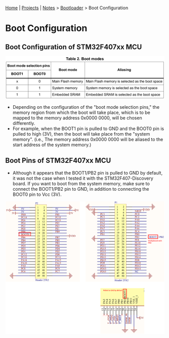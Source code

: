 [Home](../../) | [Projects](../../projects) | [Notes](../) > <a href="./">Bootloader</a> > Boot Configuration

# Boot Configuration



## Boot Configuration of STM32F407xx MCU



<img src="./img/boot-modes.png" alt="boot-modes" width="800">



* Depending on the configuration of the "boot mode selection pins," the memory region from which the boot will take place, which is to be mapped to the memory address 0x0000 0000, will be chosen differently.
* For example, when the BOOT1 pin is pulled to GND and the BOOT0 pin is pulled to high (3V), then the boot will take place from the "system memory". (i.e., The memory address 0x0000 0000 will be aliased to the start address of the system memory.)



## Boot Pins of STM32F407xx MCU

* Although it appears that the BOOT1/PB2 pin is pulled to GND by default,  it was not the case when I tested it with the STM32F407-Discovery board. If you want to boot from the system memory, make sure to connect the  BOOT1/PB2 pin to GND, in addition to connecting the BOOT0 pin to Vcc  (3V).



<img src="./img/boot-pins.png" alt="boot-pins" width="900">
